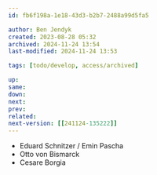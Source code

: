 ```yaml
---
id: fb6f198a-1e18-43d3-b2b7-2488a99d5fa5

author: Ben Jendyk
created: 2023-08-28 05:32
archived: 2024-11-24 13:54
last-modified: 2024-11-24 13:53

tags: [todo/develop, access/archived]

up: 
same: 
down: 
next: 
prev: 
related:
next-version: [[241124-135222]]
---
```


- Eduard Schnitzer / Emin Pascha 
- Otto von Bismarck 
- Cesare Borgia
